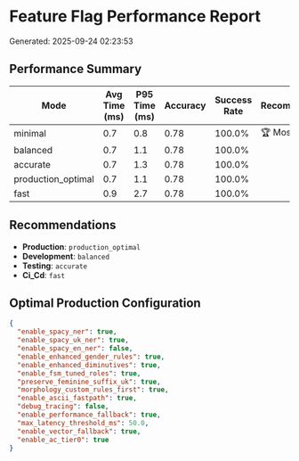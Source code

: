 # Feature Flag Performance Report

Generated: 2025-09-24 02:23:53

## Performance Summary

| Mode | Avg Time (ms) | P95 Time (ms) | Accuracy | Success Rate | Recommendation |
|------|---------------|---------------|----------|--------------|----------------|
| minimal | 0.7 | 0.8 | 0.78 | 100.0% | 🏆 Most Efficient |
| balanced | 0.7 | 1.1 | 0.78 | 100.0% | |
| accurate | 0.7 | 1.3 | 0.78 | 100.0% | |
| production_optimal | 0.7 | 1.1 | 0.78 | 100.0% | |
| fast | 0.9 | 2.7 | 0.78 | 100.0% | |

## Recommendations

- **Production**: `production_optimal`
- **Development**: `balanced`
- **Testing**: `accurate`
- **Ci_Cd**: `fast`

## Optimal Production Configuration

```json
{
  "enable_spacy_ner": true,
  "enable_spacy_uk_ner": true,
  "enable_spacy_en_ner": false,
  "enable_enhanced_gender_rules": true,
  "enable_enhanced_diminutives": true,
  "enable_fsm_tuned_roles": true,
  "preserve_feminine_suffix_uk": true,
  "morphology_custom_rules_first": true,
  "enable_ascii_fastpath": true,
  "debug_tracing": false,
  "enable_performance_fallback": true,
  "max_latency_threshold_ms": 50.0,
  "enable_vector_fallback": true,
  "enable_ac_tier0": true
}
```
